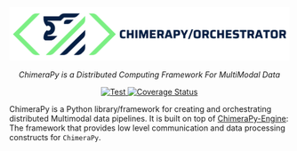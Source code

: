 <p align="center">
  <a href="https://github.com/ChimeraPy"><img src="./docs/images/banner.png" alt="ChimeraPy"></a>
</p>
<p align="center">
    <em>ChimeraPy is a Distributed Computing Framework For MultiModal Data</em>
</p>
<p align="center">
<a href="https://github.com/ChimeraPy/ChimeraPy/actions?query=workflow%3ATest" target="_blank">
    <img src="https://github.com/ChimeraPy/ChimeraPy/workflows/Test/badge.svg" alt="Test">
</a>
<a href='https://coveralls.io/github/ChimeraPy/ChimeraPyOrchestrator?branch=main'>
    <img src='https://coveralls.io/repos/github/ChimeraPy/ChimeraPyOrchestrator/badge.svg?branch=main' alt='Coverage Status' />
</a>
</p>


ChimeraPy is a Python library/framework for creating and orchestrating distributed Multimodal data pipelines. It is built on top of [ChimeraPy-Engine](https//github.com/ChimeraPy/ChimeraPy-Engine): The framework that provides low level communication and data processing constructs for `ChimeraPy`.
